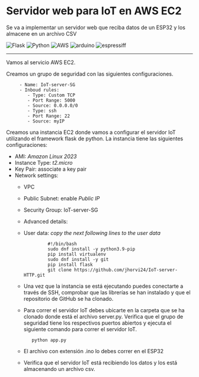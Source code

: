 # Servidor web para IoT en AWS EC2

Se va a implementar un servidor web que reciba datos de un ESP32 y los almacene en un archivo CSV

![Flask](https://img.shields.io/badge/flask-%23000.svg?style=for-the-badge&logo=flask&logoColor=white) ![Python](https://img.shields.io/badge/python-3670A0?style=for-the-badge&logo=python&logoColor=ffdd54) ![AWS](https://img.shields.io/badge/Amazon_AWS-FF9900?style=for-the-badge&logo=amazonaws&logoColor=white)
![arduino](https://img.shields.io/badge/Arduino-00979D?style=for-the-badge&logo=Arduino&logoColor=white)
![espressiff](https://img.shields.io/badge/espressif-E7352C?style=for-the-badge&logo=espressif&logoColor=white)

<hr>

Vamos al servicio AWS EC2. 

   Creamos un grupo de seguridad con las siguientes configuraciones.      
      
         - Name: IoT-server-SG
         - Inboud rules:
            - Type: Custom TCP
            - Port Range: 5000
            - Source: 0.0.0.0/0
            - Type: ssh
            - Port Range: 22
            - Source: myIP        
      
   Creamos una instancia EC2 donde vamos a configurar el servidor IoT utilizando el framework flask de python. La instancia tiene las siguientes configuraciones:
   
   - AMI: *Amazon Linux 2023*
   - Instance Type: *t2.micro*
   - Key Pair: associate a key pair
   - Network settings:
     - VPC
     - Public Subnet: enable *Public IP*
     - Security Group: IoT-server-SG
     - Advanced details:

     - User data: *copy the next following lines to the user data*
          
                    #!/bin/bash
                    sudo dnf install -y python3.9-pip
                    pip install virtualenv           
                    sudo dnf install -y git           
                    pip install flask           
                    git clone https://github.com/jhorvi24/IoT-server-HTTP.git
            
      - Una vez que la instancia se está ejecutando puedes conectarte a través de SSH, comprobar que las librerías se han instalado y que el repositorio de GitHub se ha clonado.  
                   
      - Para correr el servidor IoT debes ubicarte en la carpeta que se ha clonado donde está el archivo server.py. Verifica que el grupo de seguridad tiene los respectivos puertos  abiertos y ejecuta el siguiente comando para correr el servidor IoT.
               
               python app.py 
               
  
      
      - El archivo con extensión .ino lo debes correr en el ESP32 
      - Verifica que el servidor IoT está recibiendo los datos y los está almacenando un archivo csv. 
